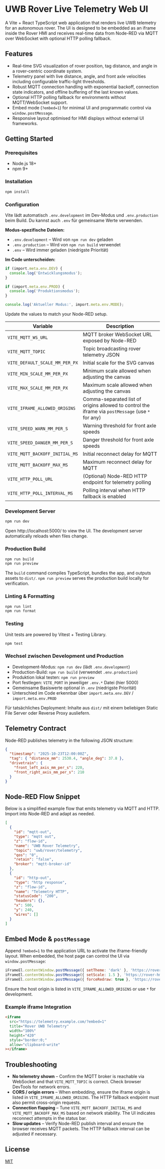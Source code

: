 # UWB Rover Live Telemetry Web UI

A Vite + React TypeScript web application that renders live UWB telemetry for an autonomous rover. The UI is designed to be embedded as an iframe inside the Rover HMI and receives real-time data from Node-RED via MQTT over WebSocket with optional HTTP polling fallback.

## Features

- Real-time SVG visualization of rover position, tag distance, and angle in a rover-centric coordinate system.
- Telemetry panel with live distance, angle, and front axle velocities including configurable traffic-light thresholds.
- Robust MQTT connection handling with exponential backoff, connection state indicators, and offline buffering of the last known values.
- Optional HTTP polling fallback for environments without MQTT/WebSocket support.
- Embed mode (`?embed=1`) for minimal UI and programmatic control via `window.postMessage`.
- Responsive layout optimised for HMI displays without external UI frameworks.

## Getting Started

### Prerequisites

- Node.js 18+
- npm 9+

### Installation

```bash
npm install
```

### Configuration

Vite lädt automatisch `.env.development` im Dev-Modus und `.env.production` beim Build. Du kannst auch `.env` für gemeinsame Werte verwenden.

**Modus-spezifische Dateien:**
- `.env.development` – Wird von `npm run dev` geladen
- `.env.production` – Wird von `npm run build` verwendet
- `.env` – Wird immer geladen (niedrigste Priorität)

**Im Code unterscheiden:**
```typescript
if (import.meta.env.DEV) {
  console.log('Entwicklungsmodus');
}

if (import.meta.env.PROD) {
  console.log('Produktionsmodus');
}

console.log('Aktueller Modus:', import.meta.env.MODE);
```

Update the values to match your Node-RED setup.

| Variable | Description |
| --- | --- |
| `VITE_MQTT_WS_URL` | MQTT broker WebSocket URL exposed by Node-RED |
| `VITE_MQTT_TOPIC` | Topic broadcasting rover telemetry JSON |
| `VITE_DEFAULT_SCALE_MM_PER_PX` | Initial scale for the SVG canvas |
| `VITE_MIN_SCALE_MM_PER_PX` | Minimum scale allowed when adjusting the canvas |
| `VITE_MAX_SCALE_MM_PER_PX` | Maximum scale allowed when adjusting the canvas |
| `VITE_IFRAME_ALLOWED_ORIGINS` | Comma-separated list of origins allowed to control the iframe via `postMessage` (use `*` for any) |
| `VITE_SPEED_WARN_MM_PER_S` | Warning threshold for front axle speeds |
| `VITE_SPEED_DANGER_MM_PER_S` | Danger threshold for front axle speeds |
| `VITE_MQTT_BACKOFF_INITIAL_MS` | Initial reconnect delay for MQTT |
| `VITE_MQTT_BACKOFF_MAX_MS` | Maximum reconnect delay for MQTT |
| `VITE_HTTP_POLL_URL` | (Optional) Node-RED HTTP endpoint for telemetry polling |
| `VITE_HTTP_POLL_INTERVAL_MS` | Polling interval when HTTP fallback is enabled |

### Development Server

```bash
npm run dev
```

Open http://localhost:5000/ to view the UI. The development server automatically reloads when files change.

### Production Build

```bash
npm run build
npm run preview
```

The `build` command compiles TypeScript, bundles the app, and outputs assets to `dist/`. `npm run preview` serves the production build locally for verification.

### Linting & Formatting

```bash
npm run lint
npm run format
```

### Testing

Unit tests are powered by Vitest + Testing Library.

```bash
npm test
```

### Wechsel zwischen Development und Production

- Development-Modus: `npm run dev` (lädt `.env.development`)
- Production-Build: `npm run build` (verwendet `.env.production`)
- Produktion lokal testen: `npm run preview`
- Port festlegen: `VITE_PORT` in jeweiliger `.env.*` Datei (hier 5000)
- Gemeinsame Basiswerte optional in `.env` (niedrigste Priorität)
- Unterschied im Code erkennbar über `import.meta.env.DEV` / `import.meta.env.PROD`

Für tatsächliches Deployment: Inhalte aus `dist/` mit einem beliebigen Static File Server oder Reverse Proxy ausliefern.

## Telemetry Contract

Node-RED publishes telemetry in the following JSON structure:

```json
{
  "timestamp": "2025-10-23T12:00:00Z",
  "tag": { "distance_mm": 2530.4, "angle_deg": 37.8 },
  "drivetrain": {
    "front_left_axis_mm_per_s": 220,
    "front_right_axis_mm_per_s": 210
  }
}
```

## Node-RED Flow Snippet

Below is a simplified example flow that emits telemetry via MQTT and HTTP. Import into Node-RED and adapt as needed.

```json
[
  {
    "id": "mqtt-out",
    "type": "mqtt out",
    "z": "flow-id",
    "name": "UWB Rover Telemetry",
    "topic": "uwb/rover/telemetry",
    "qos": "0",
    "retain": "false",
    "broker": "mqtt-broker-id"
  },
  {
    "id": "http-out",
    "type": "http response",
    "z": "flow-id",
    "name": "Telemetry HTTP",
    "statusCode": "200",
    "headers": {},
    "x": 500,
    "y": 240,
    "wires": []
  }
]
```

## Embed Mode & `postMessage`

Append `?embed=1` to the application URL to activate the iframe-friendly layout. When embedded, the host page can control the UI via `window.postMessage`:

```js
iFrameEl.contentWindow.postMessage({ setTheme: 'dark' }, 'https://rover-hmi.example');
iFrameEl.contentWindow.postMessage({ setScale: 1.5 }, 'https://rover-hmi.example');
iFrameEl.contentWindow.postMessage({ forceRedraw: true }, 'https://rover-hmi.example');
```

Ensure the host origin is listed in `VITE_IFRAME_ALLOWED_ORIGINS` or use `*` for development.

### Example iframe Integration

```html
<iframe
  src="https://telemetry.example.com/?embed=1"
  title="Rover UWB Telemetry"
  width="100%"
  height="420"
  style="border:0;"
  allow="clipboard-write"
></iframe>
```

## Troubleshooting

- **No telemetry shown** – Confirm the MQTT broker is reachable via WebSocket and that `VITE_MQTT_TOPIC` is correct. Check browser DevTools for network errors.
- **CORS / origin errors** – When embedding, ensure the iframe origin is listed in `VITE_IFRAME_ALLOWED_ORIGINS`. The HTTP fallback endpoint must also permit cross-origin requests.
- **Connection flapping** – Tune `VITE_MQTT_BACKOFF_INITIAL_MS` and `VITE_MQTT_BACKOFF_MAX_MS` based on network stability. The UI indicates reconnect attempts in the status bar.
- **Slow updates** – Verify Node-RED publish interval and ensure the browser receives MQTT packets. The HTTP fallback interval can be adjusted if necessary.

## License

[MIT](./LICENSE)

